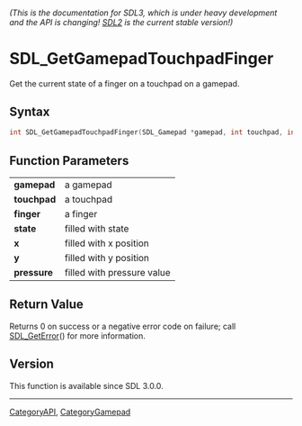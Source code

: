###### (This is the documentation for SDL3, which is under heavy development and the API is changing! [SDL2](https://wiki.libsdl.org/SDL2/) is the current stable version!)
# SDL_GetGamepadTouchpadFinger

Get the current state of a finger on a touchpad on a gamepad.

## Syntax

```c
int SDL_GetGamepadTouchpadFinger(SDL_Gamepad *gamepad, int touchpad, int finger, Uint8 *state, float *x, float *y, float *pressure);

```

## Function Parameters

|                  |                            |
| ---------------- | -------------------------- |
| **gamepad**      | a gamepad                  |
| **touchpad**     | a touchpad                 |
| **finger**       | a finger                   |
| **state**        | filled with state          |
| **x**            | filled with x position     |
| **y**            | filled with y position     |
| **pressure**     | filled with pressure value |

## Return Value

Returns 0 on success or a negative error code on failure; call
[SDL_GetError](SDL_GetError)() for more information.

## Version

This function is available since SDL 3.0.0.

----
[CategoryAPI](CategoryAPI), [CategoryGamepad](CategoryGamepad)

